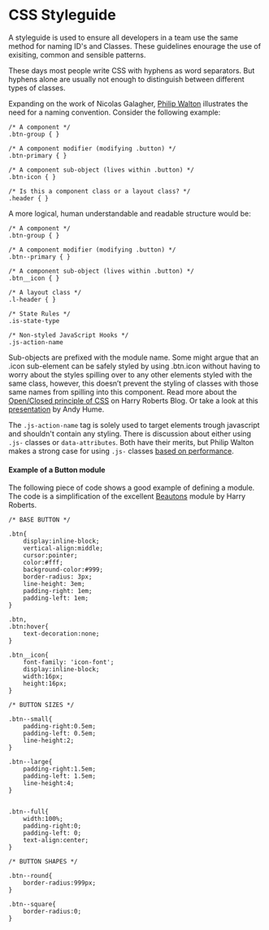# CSS Styleguide
A styleguide is used to ensure all developers in a team use the same method for naming ID's and Classes. These guidelines enourage the use of exisiting, common and sensible patterns.

These days most people write CSS with hyphens as word separators. But hyphens alone are usually not enough to distinguish between different types of classes.

Expanding on the work of Nicolas Galagher, [Philip Walton](http://engineering.appfolio.com/2012/11/16/css-architecture/) illustrates the need for a naming convention. Consider the following example:

    /* A component */
    .btn-group { }

    /* A component modifier (modifying .button) */
    .btn-primary { }

    /* A component sub-object (lives within .button) */
    .btn-icon { }

    /* Is this a component class or a layout class? */
    .header { }

A more logical, human understandable and readable structure would be:

    /* A component */
    .btn-group { }

    /* A component modifier (modifying .button) */
    .btn--primary { }

    /* A component sub-object (lives within .button) */
    .btn__icon { }

    /* A layout class */
    .l-header { }

    /* State Rules */
    .is-state-type

    /* Non-styled JavaScript Hooks */
    .js-action-name


Sub-objects are prefixed with the module name. Some might argue that an .icon sub-element can be safely styled by using .btn.icon without having to worry about the styles spilling over to any other elements styled with the same class, however, this doesn’t prevent the styling of classes with those same names from spilling into this component. Read more about the [Open/Closed principle of CSS](]http://csswizardry.com/2012/06/the-open-closed-principle-applied-to-css/) on Harry Roberts Blog. Or take a look at this [presentation](http://lanyrd.com/2012/sxsw-interactive/spmqc/) by Andy Hume.

The `.js-action-name` tag is solely used to target elements trough javascript and shouldn't contain any styling. There is discussion about either using `.js-` classes or ``data-attributes``. Both have their merits, but Philip Walton makes a strong case for using `.js-` classes [based on performance](http://jsperf.com/class-vs-data-attribute-selector-performance).

#### Example of a Button module
The following piece of code shows a good example of defining a module. The code is a simplification of the excellent [Beautons](www.csswizardry.com/beautons) module by Harry Roberts.

    /* BASE BUTTON */

    .btn{
        display:inline-block;
        vertical-align:middle;
        cursor:pointer;
        color:#fff;
        background-color:#999;
        border-radius: 3px;
        line-height: 3em;
        padding-right: 1em;
        padding-left: 1em;
    }

    .btn,
    .btn:hover{
        text-decoration:none;
    }

    .btn__icon{
        font-family: 'icon-font';
        display:inline-block;
        width:16px;
        height:16px;
    }

    /* BUTTON SIZES */

    .btn--small{
        padding-right:0.5em;
        padding-left: 0.5em;
        line-height:2;
    }

    .btn--large{
        padding-right:1.5em;
        padding-left: 1.5em;
        line-height:4;
    }


    .btn--full{
        width:100%;
        padding-right:0;
        padding-left: 0;
        text-align:center;
    }

    /* BUTTON SHAPES */

    .btn--round{
        border-radius:999px;
    }

    .btn--square{
        border-radius:0;
    }


